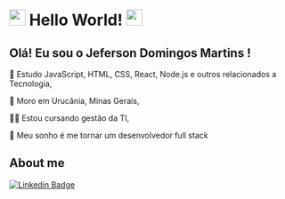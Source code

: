 # <img src="https://github.com/TheDudeThatCode/TheDudeThatCode/blob/master/Assets/Hi.gif" width="29px"> Hello World! <img src=https://github.com/TheDudeThatCode/TheDudeThatCode/blob/master/Assets/Earth.gif width="29">

 

## Olá! Eu sou o Jeferson Domingos Martins !

 
📖 Estudo JavaScript, HTML, CSS, React, Node.js e outros relacionados a Tecnologia,

:house_with_garden: Moro em Urucânia, Minas Gerais,

👨‍🎓 Estou cursando gestão da TI,

🙏 Meu sonho é me tornar um desenvolvedor full stack





 

## About me

[![Linkedin Badge](https://img.shields.io/badge/-LinkedIn-blue?style=flat-square&logo=Linkedin&logoColor=white&link=https://www.linkedin.com/in/jeferson-domingos-b68862235/)](https://www.linkedin.com/in/jeferson-domingos-b68862235/)

